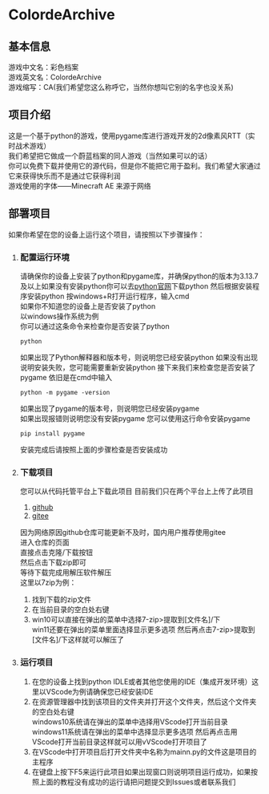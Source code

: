 # ColordeArchive
## 基本信息
游戏中文名：彩色档案  
游戏英文名：ColordeArchive  
游戏缩写：CA(我们希望您这么称呼它，当然你想叫它别的名字也没关系)
## 项目介绍
这是一个基于python的游戏，使用pygame库进行游戏开发的2d像素风RTT（实时战术游戏）  
我们希望把它做成一个蔚蓝档案的同人游戏（当然如果可以的话）  
你可以免费下载并使用它的源代码，但是你不能把它用于盈利。我们希望大家通过它来获得快乐而不是通过它获得利润  
游戏使用的字体——Minecraft AE 来源于网络
## 部署项目
如果你希望在您的设备上运行这个项目，请按照以下步骤操作：
1. ### 配置运行环境
   请确保你的设备上安装了python和pygame库，并确保python的版本为3.13.7及以上如果没有安装python你可以去[python官网](http://python.org"python官网")下载python  
    然后根据安装程序安装python  
    按windows+R打开运行程序，输入cmd  
    如果你不知道您的设备上是否安装了python  
    以windows操作系统为例  
    你可以通过这条命令来检查你是否安装了python   
    ```
    python
    ```
    如果出现了Python解释器和版本号，则说明您已经安装python
    如果没有出现说明安装失败，您可能需要重新安装python
    接下来我们来检查您是否安装了pygame
    依旧是在cmd中输入
    ```
    python -m pygame -version
    ```
    如果出现了pygame的版本号，则说明您已经安装pygame  
    如果出现报错则说明您没有安装pygame
    您可以使用这行命令安装pygame
    ```
    pip install pygame
    ```
    安装完成后请按照上面的步骤检查是否安装成功
2. ### 下载项目
   您可以从代码托管平台上下载此项目
   目前我们只在两个平台上上传了此项目
   1. [github](https://github.com/SanmiaoDiary/Colored_Archive"github")
   2. [gitee](https://gitee.com/sanmiaodiary/colored_archive"gitee")  
   
   因为网络原因github仓库可能更新不及时，国内用户推荐使用gitee  
   进入仓库的页面  
   直接点击克隆/下载按钮  
   然后点击下载zip即可  
   等待下载完成用解压软件解压   
   这里以7zip为例：
   1. 找到下载的zip文件  
   2. 在当前目录的空白处右键  
   3. win10可以直接在弹出的菜单中选择7-zip>提取到[文件名]/下  
   win11还要在弹出的菜单里面选择显示更多选项 然后再点击7-zip>提取到[文件名]/下这样就可以解压了
3. ### 运行项目
   1. 在您的设备上找到python IDLE或者其他您使用的IDE（集成开发环境）这里以VScode为例请确保您已经安装IDE
   2. 在资源管理器中找到该项目的文件夹并打开这个文件夹，然后这个文件夹的空白处右键  
   windows10系统请在弹出的菜单中选择用VScode打开当前目录   
   windows11系统请在弹出的菜单中选择显示更多选项 然后再点击用VScode打开当前目录这样就可以用vVScode打开项目了
   3. 在VScode中打开项目后打开文件夹中名称为mainn.py的文件这是项目的主程序
   4. 在键盘上按下F5来运行此项目如果出现窗口则说明项目运行成功，如果按照上面的教程没有成功的运行请把问题提交到Issues或者联系我们